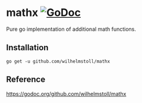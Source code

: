 # mathx [![GoDoc](https://godoc.org/github.com/wilhelmstoll/mathx?status.svg)](https://godoc.org/github.com/wilhelmstoll/mathx)

Pure go implementation of additional math functions.

## Installation

```
go get -u github.com/wilhelmstoll/mathx
```

## Reference

https://godoc.org/github.com/wilhelmstoll/mathx
